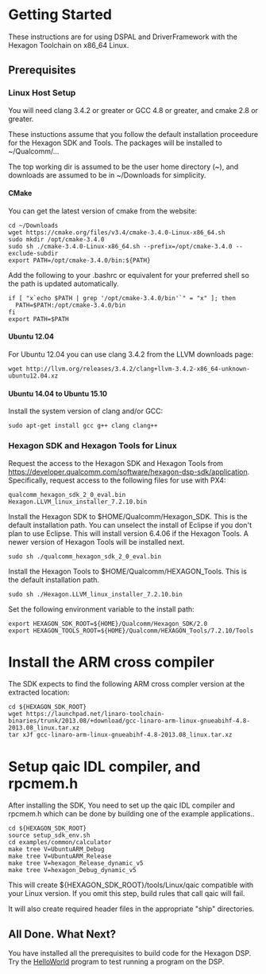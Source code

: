 # Getting Started

These instructions are for using DSPAL and DriverFramework with the Hexagon Toolchain on x86_64 Linux.

## Prerequisites

### Linux Host Setup

You will need clang 3.4.2 or greater or GCC 4.8 or greater, and cmake 2.8 or greater.

These instuctions assume that you follow the default installation proceedure for the Hexagon SDK and Tools.
The packages will be installed to ~/Qualcomm/...

The top working dir is assumed to be the user home directory (~), and downloads are assumed to be in
~/Downloads for simplicity.

#### CMake

You can get the latest version of cmake from the website:

```
cd ~/Downloads
wget https://cmake.org/files/v3.4/cmake-3.4.0-Linux-x86_64.sh
sudo mkdir /opt/cmake-3.4.0
sudo sh ./cmake-3.4.0-Linux-x86_64.sh --prefix=/opt/cmake-3.4.0 --exclude-subdir
export PATH=/opt/cmake-3.4.0/bin:${PATH}
```

Add the following to your .bashrc or equivalent for your preferred shell so the path is
updated automatically.

```
if [ "x`echo $PATH | grep '/opt/cmake-3.4.0/bin'`" = "x" ]; then
  PATH=$PATH:/opt/cmake-3.4.0/bin
fi
export PATH=$PATH
```

#### Ubuntu 12.04
For Ubuntu 12.04 you can use clang 3.4.2 from the LLVM downloads page:

```
wget http://llvm.org/releases/3.4.2/clang+llvm-3.4.2-x86_64-unknown-ubuntu12.04.xz
```
#### 

#### Ubuntu 14.04 to Ubuntu 15.10
Install the system version of clang and/or GCC:

```
sudo apt-get install gcc g++ clang clang++
```

### Hexagon SDK and Hexagon Tools for Linux

Request the access to the Hexagon SDK and Hexagon Tools from https://developer.qualcomm.com/software/hexagon-dsp-sdk/application.
Specifically, request access to the following files for use with PX4:

```
qualcomm_hexagon_sdk_2_0_eval.bin
Hexagon.LLVM_linux_installer_7.2.10.bin 
```

Install the Hexagon SDK to $HOME/Qualcomm/Hexagon_SDK. This is the default installation path.
You can unselect the install of Eclipse if you don't plan to use Eclipse. This will install version 6.4.06 if the Hexagon Tools. 
A newer version of Hexagon Tools will be installed next.

```
sudo sh ./qualcomm_hexagon_sdk_2_0_eval.bin
```

Install the Hexagon Tools to $HOME/Qualcomm/HEXAGON_Tools. This is the default installation path.

```
sudo sh ./Hexagon.LLVM_linux_installer_7.2.10.bin
```

Set the following environment variable to the install path:

```
export HEXAGON_SDK_ROOT=${HOME}/Qualcomm/Hexagon_SDK/2.0
export HEXAGON_TOOLS_ROOT=${HOME}/Qualcomm/HEXAGON_Tools/7.2.10/Tools
```
# Install the ARM cross compiler

The SDK expects to find the following ARM cross compler version at the extracted location:

```
cd ${HEXAGON_SDK_ROOT}
wget https://launchpad.net/linaro-toolchain-binaries/trunk/2013.08/+download/gcc-linaro-arm-linux-gnueabihf-4.8-2013.08_linux.tar.xz
tar xJf gcc-linaro-arm-linux-gnueabihf-4.8-2013.08_linux.tar.xz
```

# Setup qaic IDL compiler, and rpcmem.h

After installing the SDK, You need to set up the qaic IDL compiler and rpcmem.h which can be done by building one of the example applications..

```
cd ${HEXAGON_SDK_ROOT}
source setup_sdk_env.sh
cd examples/common/calculator
make tree V=UbuntuARM_Debug
make tree V=UbuntuARM_Release
make tree V=hexagon_Release_dynamic_v5
make tree V=hexagon_Debug_dynamic_v5
```

This will create ${HEXAGON_SDK_ROOT}/tools/Linux/qaic compatible with your Linux version. If you omit this step,
build rules that call qaic will fail.

It will also create required header files in the appropriate "ship" directories.

## All Done. What Next?

You have installed all the prerequisites to build code for the Hexagon DSP. Try the [HelloWorld](HelloWorld.md)
program to test running a program on the DSP.

